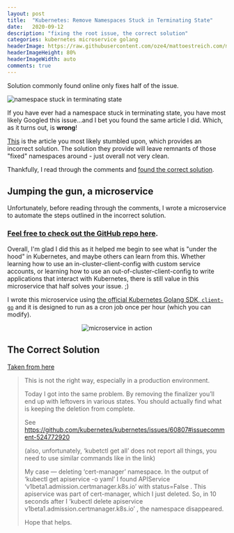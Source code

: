 ```yaml
---
layout: post
title:  "Kubernetes: Remove Namespaces Stuck in Terminating State"
date:   2020-09-12
description: "fixing the root issue, the correct solution"
categories: kubernetes microservice golang
headerImage: https://raw.githubusercontent.com/oze4/mattoestreich.com/master/assets/kubernetes.png
headerImageHeight: 80%
headerImageWidth: auto
comments: true
---
```


Solution commonly found online only fixes half of the issue.

<img class="modal-image" src="https://raw.githubusercontent.com/oze4/mattoestreich.com/master/assets/ns-stuck-term.png" alt="namespace stuck in terminating state">

If you have ever had a namespace stuck in terminating state, you have most likely Googled this issue...and I bet you found the same article I did. Which, as it turns out, is **wrong**!

[This](https://medium.com/@craignewtondev/how-to-fix-kubernetes-namespace-deleting-stuck-in-terminating-state-5ed75792647e) is the article you most likely stumbled upon, which provides an incorrect solution. The solution they provide will leave remnants of those "fixed" namespaces around - just overall not very clean.

Thankfully, I read through the comments and [found the correct solution](https://medium.com/@cristi.posoiu/this-is-not-the-right-way-especially-in-a-production-environment-190ff670bc62).

## Jumping the gun, a microservice

Unfortunately, before reading through the comments, I wrote a microservice to automate the steps outlined in the incorrect solution. 

### [Feel free to check out the GitHub repo here](https://github.com/oze4/service.remove-terminating-namespaces).

Overall, I'm glad I did this as it helped me begin to see what is "under the hood" in Kubernetes, and maybe others can learn from this. Whether learning how to use an in-cluster-client-config with custom service accounts, or learning how to use an out-of-cluster-client-config to write applications that interact with Kubernetes, there is still value in this microservice that half solves your issue. ;)

I wrote this microservice using [the official Kubernetes Golang SDK, `client-go`](https://github.com/kubernetes/client-go) and it is designed to run as a cron job once per hour (which you can modify). 

<div style="text-align:center">
<img class="modal-image" src="https://raw.githubusercontent.com/oze4/mattoestreich.com/master/assets/ns-stuck-term-cronjob.png" alt="microservice in action" style="max-height:60rem;">
</div>

## The Correct Solution

[Taken from here](https://medium.com/@cristi.posoiu/this-is-not-the-right-way-especially-in-a-production-environment-190ff670bc62)

>This is not the right way, especially in a production environment.
>
>Today I got into the same problem. By removing the finalizer you’ll end up with leftovers in various states. You should actually find what is keeping the deletion from complete.
>
>See https://github.com/kubernetes/kubernetes/issues/60807#issuecomment-524772920
>
>(also, unfortunately, ‘kubetctl get all’ does not report all things, you need to use similar commands like in the link)
>
>My case — deleting ‘cert-manager’ namespace. In the output of ‘kubectl get apiservice -o yaml’ I found APIService ‘v1beta1.admission.certmanager.k8s.io’ with status=False . This apiservice was part of cert-manager, which I just deleted. So, in 10 seconds after I ‘kubectl delete apiservice v1beta1.admission.certmanager.k8s.io’ , the namespace disappeared.
>
>Hope that helps.
